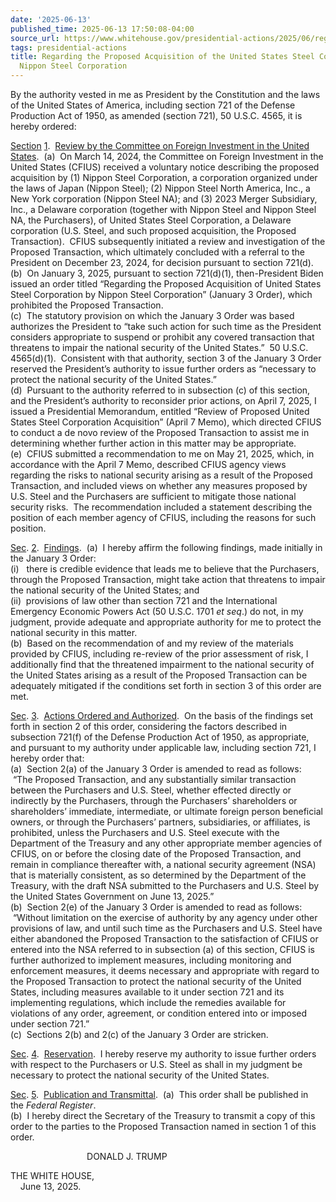```yaml
---
date: '2025-06-13'
published_time: 2025-06-13 17:50:08-04:00
source_url: https://www.whitehouse.gov/presidential-actions/2025/06/regarding-the-proposed-acquisition-of-the-united-states-steel-corporation-by-nippon-steel-corporation/
tags: presidential-actions
title: Regarding the Proposed Acquisition of the United States Steel Corporation by
  Nippon Steel Corporation
---
```

 
By the authority vested in me as President by the Constitution and the
laws of the United States of America, including section 721 of the
Defense Production Act of 1950, as amended (section 721), 50 U.S.C.
4565, it is hereby ordered:

<span style="text-decoration: underline">Section</span> <span style="text-decoration: underline">1</span>.  <span style="text-decoration: underline">Review
by the Committee on Foreign Investment in the United States</span>.  (a)
 On March 14, 2024, the Committee on Foreign Investment in the United
States (CFIUS) received a voluntary notice describing the proposed
acquisition by (1) Nippon Steel Corporation, a corporation organized
under the laws of Japan (Nippon Steel); (2) Nippon Steel North America,
Inc., a New York corporation (Nippon Steel NA); and (3) 2023 Merger
Subsidiary, Inc., a Delaware corporation (together with Nippon Steel and
Nippon Steel NA, the Purchasers), of United States Steel Corporation, a
Delaware corporation (U.S. Steel, and such proposed acquisition, the
Proposed Transaction).  CFIUS subsequently initiated a review and
investigation of the Proposed Transaction, which ultimately concluded
with a referral to the President on December 23, 2024, for decision
pursuant to section 721(d).  
(b)  On January 3, 2025, pursuant to section 721(d)(1), then-President
Biden issued an order titled “Regarding the Proposed Acquisition of
United States Steel Corporation by Nippon Steel Corporation” (January 3
Order), which prohibited the Proposed Transaction.  
(c)  The statutory provision on which the January 3 Order was based
authorizes the President to “take such action for such time as the
President considers appropriate to suspend or prohibit any covered
transaction that threatens to impair the national security of the United
States.”  50 U.S.C. 4565(d)(1).  Consistent with that authority, section
3 of the January 3 Order reserved the President’s authority to issue
further orders as “necessary to protect the national security of the
United States.”  
(d)  Pursuant to the authority referred to in subsection (c) of this
section, and the President’s authority to reconsider prior actions, on
April 7, 2025, I issued a Presidential Memorandum, entitled “Review of
Proposed United States Steel Corporation Acquisition” (April 7 Memo),
which directed CFIUS to conduct a de novo review of the Proposed
Transaction to assist me in determining whether further action in this
matter may be appropriate.  
(e)  CFIUS submitted a recommendation to me on May 21, 2025, which, in
accordance with the April 7 Memo, described CFIUS agency views regarding
the risks to national security arising as a result of the Proposed
Transaction, and included views on whether any measures proposed by U.S.
Steel and the Purchasers are sufficient to mitigate those national
security risks.  The recommendation included a statement describing the
position of each member agency of CFIUS, including the reasons for such
position.

<span style="text-decoration: underline">Sec</span>. <span style="text-decoration: underline">2</span>.  <span style="text-decoration: underline">Findings</span>. 
(a)  I hereby affirm the following findings, made initially in the
January 3 Order:  
(i)   there is credible evidence that leads me to believe that the
Purchasers, through the Proposed Transaction, might take action that
threatens to impair the national security of the United States; and  
(ii)  provisions of law other than section 721 and the International
Emergency Economic Powers Act (50 U.S.C. 1701 *et seq*.) do not, in my
judgment, provide adequate and appropriate authority for me to protect
the national security in this matter.  
(b)  Based on the recommendation of and my review of the materials
provided by CFIUS, including re-review of the prior assessment of risk,
I additionally find that the threatened impairment to the national
security of the United States arising as a result of the Proposed
Transaction can be adequately mitigated if the conditions set forth in
section 3 of this order are met.

<span style="text-decoration: underline">Sec</span>. <span style="text-decoration: underline">3</span>.
 <span style="text-decoration: underline">Actions Ordered and
Authorized</span>.  On the basis of the findings set forth in section 2
of this order, considering the factors described in subsection 721(f) of
the Defense Production Act of 1950, as appropriate, and pursuant to my
authority under applicable law, including section 721, I hereby order
that:  
(a)  Section 2(a) of the January 3 Order is amended to read as follows:
 “The Proposed Transaction, and any substantially similar transaction
between the Purchasers and U.S. Steel, whether effected directly or
indirectly by the Purchasers, through the Purchasers’ shareholders or
shareholders’ immediate, intermediate, or ultimate foreign person
beneficial owners, or through the Purchasers’ partners, subsidiaries, or
affiliates, is prohibited, unless the Purchasers and U.S. Steel execute
with the Department of the Treasury and any other appropriate member
agencies of CFIUS, on or before the closing date of the Proposed
Transaction, and remain in compliance thereafter with, a national
security agreement (NSA) that is materially consistent, as so determined
by the Department of the Treasury, with the draft NSA submitted to the
Purchasers and U.S. Steel by the United States Government on June 13,
2025.”  
(b)  Section 2(e) of the January 3 Order is amended to read as follows:
 “Without limitation on the exercise of authority by any agency under
other provisions of law, and until such time as the Purchasers and U.S.
Steel have either abandoned the Proposed Transaction to the satisfaction
of CFIUS or entered into the NSA referred to in subsection (a) of this
section, CFIUS is further authorized to implement measures, including
monitoring and enforcement measures, it deems necessary and appropriate
with regard to the Proposed Transaction to protect the national security
of the United States, including measures available to it under section
721 and its implementing regulations, which include the remedies
available for violations of any order, agreement, or condition entered
into or imposed under section 721.”  
(c)  Sections 2(b) and 2(c) of the January 3 Order are stricken.

<span style="text-decoration: underline">Sec</span>. <span style="text-decoration: underline">4</span>.
 <span style="text-decoration: underline">Reservation</span>.  I hereby
reserve my authority to issue further orders with respect to the
Purchasers or U.S. Steel as shall in my judgment be necessary to protect
the national security of the United States.

<span style="text-decoration: underline">Sec</span>. <span style="text-decoration: underline">5</span>.
 <span style="text-decoration: underline">Publication and
Transmittal</span>.  (a)  This order shall be published in the *Federal
Register*.  
(b)  I hereby direct the Secretary of the Treasury to transmit a copy of
this order to the parties to the Proposed Transaction named in section 1
of this order.  
  
                               DONALD J. TRUMP  
  
  
THE WHITE HOUSE,  
    June 13, 2025.

